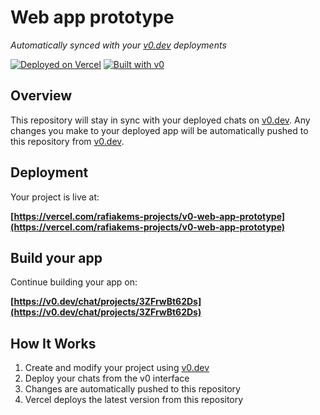 # Web app prototype

*Automatically synced with your [v0.dev](https://v0.dev) deployments*

[![Deployed on Vercel](https://img.shields.io/badge/Deployed%20on-Vercel-black?style=for-the-badge&logo=vercel)](https://vercel.com/rafiakems-projects/v0-web-app-prototype)
[![Built with v0](https://img.shields.io/badge/Built%20with-v0.dev-black?style=for-the-badge)](https://v0.dev/chat/projects/3ZFrwBt62Ds)

## Overview

This repository will stay in sync with your deployed chats on [v0.dev](https://v0.dev).
Any changes you make to your deployed app will be automatically pushed to this repository from [v0.dev](https://v0.dev).

## Deployment

Your project is live at:

**[https://vercel.com/rafiakems-projects/v0-web-app-prototype](https://vercel.com/rafiakems-projects/v0-web-app-prototype)**

## Build your app

Continue building your app on:

**[https://v0.dev/chat/projects/3ZFrwBt62Ds](https://v0.dev/chat/projects/3ZFrwBt62Ds)**

## How It Works

1. Create and modify your project using [v0.dev](https://v0.dev)
2. Deploy your chats from the v0 interface
3. Changes are automatically pushed to this repository
4. Vercel deploys the latest version from this repository